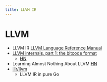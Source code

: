 ```yaml
---
title: LLVM IR
---
```


# LLVM

- LLVM IR [LLVM Language Reference Manual](https://llvm.org/docs/LangRef.html)
- [LLVM internals, part 1: the bitcode format](https://blog.yossarian.net/2021/07/19/LLVM-internals-part-1-bitcode-format)
  - [HN](https://news.ycombinator.com/item?id=28233735)
- Learning Almost Nothing About LLVM [HN](https://news.ycombinator.com/item?id=28438296)
- [llir/llvm](https://github.com/llir/llvm)
  - LLVM IR in pure Go

